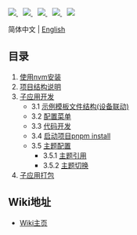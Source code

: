 
<p align="left">
 <a href="https://v2.vuejs.org/" target="__blank" style="margin-right:10px;">
   <img src='https://img.shields.io/badge/Vue-3.5.13-%2394c20c?labelColor=#94c20c' />
 </a>
 <a href="https://www.webpackjs.com/" target="__blank" style="margin-right:10px;">
   <img src='https://img.shields.io/badge/vite-4.5.5-%234ec428?labelColor=#5a5a5a' />
 </a>
<a href="https://www.axios-http.cn/docs/intro" target="__blank" style="margin-right:10px;">
   <img src='https://img.shields.io/badge/Axios-1.7.9-%2397c424?labelColor=#5a5a5a' />
 </a>
<a href="https://next.router.vuejs.org/" target="__blank" style="margin-right:10px;">
    <img src='https://img.shields.io/badge/vueRouter-4.5.0-%23d6604a?labelColor=#5a5a5a' />
 </a>
 <a href="https://element.eleme.io/#/zh-CN" target="__blank" style="margin-right:10px;">
 <img src='https://img.shields.io/badge/ElementUI-2.9.1-%23097abb?labelColor=#5a5a5a' />
 </a>
</p>

简体中文 | [English](README.md)


## 目录                                                                                                                                  

1. [使用nvm安装](#使用nvm安装)  
2. [项目结构说明](#项目结构说明)  
3. [子应用开发](#子应用开发)  
   - 3.1 [示例模板文件结构(设备联动)](#示例模板文件结构设备联动)  
   - 3.2 [配置菜单](#配置菜单)  
   - 3.3 [代码开发](#代码开发)  
   - 3.4 [启动项目pnpm install](#启动项目pnpm-install)  
   - 3.5 [主题配置](#主题配置)  
     - 3.5.1 [主题引用](#主题引用)  
     - 3.5.2 [主题切换](#主题切换)  
4. [子应用打包](#子应用打包)  

## Wiki地址  

- [Wiki主页](https://github.com/ganweisoft/IoTCenterWebFront/wiki/README.zh%E2%80%90cn)



